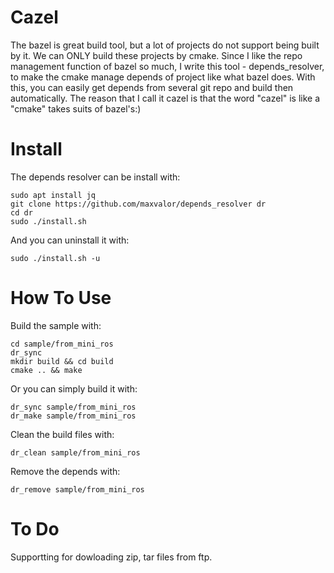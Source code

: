 # Cazel
The bazel is great build tool, but a lot of projects do not support being built by it. We can ONLY build these projects by cmake. Since I like the repo management function of bazel so much, I write this tool - depends_resolver, to make the cmake manage depends of project like what bazel does. With this, you can easily get depends from several git repo and build then automatically. The reason that I call it cazel is that the word "cazel" is like a "cmake" takes suits of bazel's:)

# Install
The depends resolver can be install with:

    sudo apt install jq
    git clone https://github.com/maxvalor/depends_resolver dr
    cd dr
    sudo ./install.sh

And you can uninstall it with:

    sudo ./install.sh -u

# How To Use
Build the sample with:

    cd sample/from_mini_ros
    dr_sync
    mkdir build && cd build
    cmake .. && make

Or you can simply build it with:

    dr_sync sample/from_mini_ros
    dr_make sample/from_mini_ros

Clean the build files with:

    dr_clean sample/from_mini_ros
    
Remove the depends with:

    dr_remove sample/from_mini_ros

# To Do
Supportting for dowloading zip, tar files from ftp.
